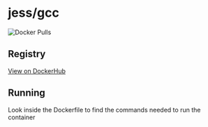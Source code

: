 # jess/gcc

![Docker Pulls](https://img.shields.io/docker/pulls/jess/gcc)



## Registry

[View on DockerHub](https://hub.docker.com/r/jess/gcc)

## Running

Look inside the Dockerfile to find the commands needed to run the container
